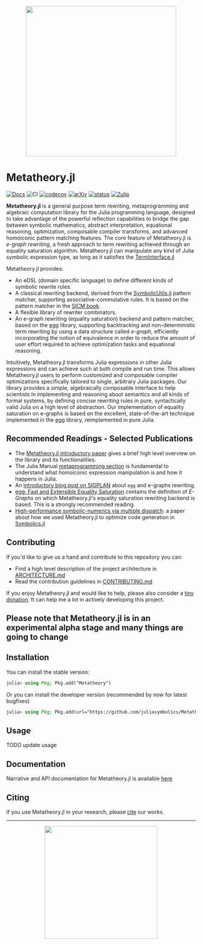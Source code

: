 <p align="center">
<img width="400px" src="https://raw.githubusercontent.com/juliasymbolics/Metatheory.jl/master/docs/src/assets/dragon.jpg"/>
</p>

# Metatheory.jl

[![Docs](https://img.shields.io/badge/docs-latest-blue.svg)](https://juliasymbolics.github.io/Metatheory.jl/dev/)
![CI](https://github.com/juliasymbolics/Metatheory.jl/workflows/CI/badge.svg)
[![codecov](https://codecov.io/gh/juliasymbolics/Metatheory.jl/branch/master/graph/badge.svg?token=EWNYPD7ASX)](https://codecov.io/gh/juliasymbolics/Metatheory.jl)
[![arXiv](https://img.shields.io/badge/arXiv-2102.07888-b31b1b.svg)](https://arxiv.org/abs/2102.07888)
[![status](https://joss.theoj.org/papers/3266e8a08a75b9be2f194126a9c6f0e9/status.svg)](https://joss.theoj.org/papers/3266e8a08a75b9be2f194126a9c6f0e9)
[![Zulip](https://img.shields.io/badge/Chat-Zulip-blue)](https://julialang.zulipchat.com/#narrow/stream/277860-metatheory.2Ejl)

**Metatheory.jl** is a general purpose term rewriting, metaprogramming and algebraic computation library for the Julia programming language, designed to take advantage of the powerful reflection capabilities to bridge the gap between symbolic mathematics, abstract interpretation, equational reasoning, optimization, composable compiler transforms, and advanced
homoiconic pattern matching features. The core feature of Metatheory.jl is *e-graph rewriting*, a fresh approach to term rewriting achieved through an equality saturation algorithm. Metatheory.jl can manipulate any kind of
Julia symbolic expression type, as long as it satisfies the [TermInterface.jl](https://github.com/JuliaSymbolics/TermInterface.jl)

Metatheory.jl provides:
- An eDSL (domain specific language) to define different kinds of symbolic rewrite rules.
- A classical rewriting backend, derived from the [SymbolicUtils.jl](https://github.com/JuliaSymbolics/SymbolicUtils.jl) pattern matcher, supporting associative-commutative rules. It is based on the pattern matcher in the [SICM book](https://mitpress.mit.edu/sites/default/files/titles/content/sicm_edition_2/book.html).
- A flexible library of rewriter combinators.
- An e-graph rewriting (equality saturation) backend and pattern matcher, based on the [egg](https://egraphs-good.github.io/) library, supporting backtracking and non-deterministic term rewriting by using a data structure called *e-graph*, efficiently incorporating the notion of equivalence in order to reduce the amount of user effort required to achieve optimization tasks and equational reasoning.

Intuitively, Metatheory.jl transforms Julia expressions
in other Julia expressions and can achieve such at both compile and run time. This allows Metatheory.jl users to perform customized and composable compiler optimizations specifically tailored to single, arbitrary Julia packages.
Our library provides a simple, algebraically composable interface to help scientists in implementing and reasoning about semantics and all kinds of formal systems, by defining concise rewriting rules in pure, syntactically valid Julia on a high level of abstraction. Our implementation of equality saturation on e-graphs is based on the excellent, state-of-the-art technique implemented in the [egg](https://egraphs-good.github.io/) library, reimplemented in pure Julia.

## Recommended Readings - Selected Publications

- The [Metatheory.jl introductory paper](https://joss.theoj.org/papers/10.21105/joss.03078#) gives a brief high level overview on the library and its functionalities.
- The Julia Manual [metaprogramming section](https://docs.julialang.org/en/v1/manual/metaprogramming/) is fundamental to understand what homoiconic expression manipulation is and how it happens in Julia.
- An [introductory blog post on SIGPLAN](https://blog.sigplan.org/2021/04/06/equality-saturation-with-egg/) about `egg` and e-graphs rewriting.
- [egg: Fast and Extensible Equality Saturation](https://dl.acm.org/doi/pdf/10.1145/3434304) contains the definition of *E-Graphs* on which Metatheory.jl's equality saturation rewriting backend is based. This is a strongly recommended reading.
- [High-performance symbolic-numerics via multiple dispatch](https://arxiv.org/abs/2105.03949): a paper about how we used Metatheory.jl to optimize code generation in [Symbolics.jl](https://github.com/JuliaSymbolics/Symbolics.jl)

## Contributing

If you'd like to give us a hand and contribute to this repository you can:
- Find a high level description of the project architecture in [ARCHITECTURE.md](https://github.com/juliasymbolics/Metatheory.jl/blob/master/ARCHITECTURE.md)
- Read the contribution guidelines in [CONTRIBUTING.md](https://github.com/juliasymbolics/Metatheory.jl/blob/master/CONTRIBUTING.md)

If you enjoy Metatheory.jl and would like to help, please also consider a [tiny donation](https://github.com/sponsors/0x0f0f0f/). 
It can help me a lot in actively developing this project.

## Please note that Metatheory.jl is in an experimental alpha stage and many things are going to change 

## Installation

You can install the stable version:
```julia
julia> using Pkg; Pkg.add("Metatheory")
```

Or you can install the developer version (recommended by now for latest bugfixes)
```julia
julia> using Pkg; Pkg.add(url="https://github.com/juliasymbolics/Metatheory.jl")
```
## Usage

TODO update usage

## Documentation

Narrative and API documentation for Metatheory.jl is available [here](https://juliasymbolics.github.io/Metatheory.jl/dev)

## Citing

If you use Metatheory.jl in your research, please [cite](https://github.com/juliasymbolics/Metatheory.jl/blob/master/CITATION.bib) our works.

--- 

<p align="center">
<a href="https://planting.space"> 
    <img width="300px" src="https://raw.githubusercontent.com/juliasymbolics/Metatheory.jl/master/.github/plantingspace.png"/>
</a>
</p>
